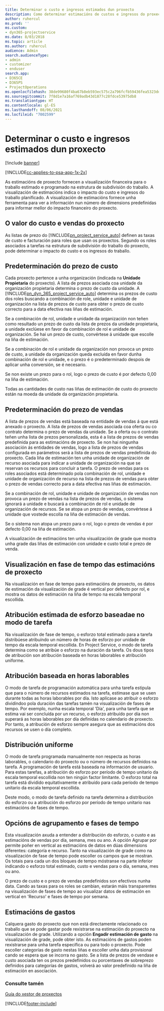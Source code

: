 ```yaml
---
title: Determinar o custo e ingresos estimados dun proxecto
description: Como determinar estimacións de custos e ingresos do proxecto en Project Service
author: ruhercul
ms.prod: ''
ms.custom:
- dyn365-projectservice
ms.date: 8/03/2018
ms.topic: article
ms.author: ruhercul
audience: Admin
search.audienceType:
- admin
- customizer
- enduser
search.app:
- D365CE
- D365PS
- ProjectOperations
ms.openlocfilehash: 38de99680f4ba67b8eb593ec575c2a796fcfb59436fea5323dd1d86d7cf3d797
ms.sourcegitcommit: 7f8d1e7a16af769adb43d1877c28fdce53975db8
ms.translationtype: HT
ms.contentlocale: gl-ES
ms.lasthandoff: 08/06/2021
ms.locfileid: "7002599"
---
```

# <a name="determine-project-cost-and-revenue-estimates"></a>Determinar o custo e ingresos estimados dun proxecto 

[!include [banner](../includes/psa-now-project-operations.md)]

[!INCLUDE[cc-applies-to-psa-app-1x-2x](../includes/cc-applies-to-psa-app-1x-2x.md)]

As estimacións de proxecto fornecen a visualización financeira para o traballo estimado e programado na estrutura de subdivisión do traballo. A visualización de estimacións indica o impacto do custo e ingresos do traballo planificado. A visualización de estimacións fornece unha ferramenta para ver a información nun número de dimensions predefinidas para informar mellor do impacto financeiro do proxecto.  
  
## <a name="cost-and-sales-value-of-the-project"></a>O valor do custo e vendas do proxecto  
As listas de prezo do [!INCLUDE[pn_project_service_auto](../includes/pn-project-service-auto.md)] definen as taxas de custo e facturación para roles que usan os proxectos. Segundo os roles asociados a tarefas na estrutura de subdivisión do traballo do proxecto, pode determinar o impacto do custo e os ingresos do traballo.  
  
## <a name="cost-price-defaulting"></a>Predeterminación do prezo de custo  
Cada proxecto pertence a unha organización (indicada na **Unidade Propietaria** do proxecto). A lista de prezos asociada coa unidade da organización propietaria determina o prezo de custo da unidade. A [!INCLUDE[pn_dyn_365_project_service_auto](../includes/pn-dyn-365-project-service-auto.md)] determina os prezos de custo dos roles buscando a combinación de role, unidade e unidade de organización na lista de prezos de custo para obter o prezo de custo correcto para a data efectiva nas liñas de estimación.  
  
Se a combinación de rol, unidade e unidade da organización non teñen como resultado un prezo de custo da lista de prezos da unidade propietaria, a unidade exclúese en favor da combinación de rol e unidade de organización. Se hai un prezo de custo, convértese á unidade que escolle na liña de estimación.  
  
Se a combinación de rol e unidade da organización non provoca un prezo de custo, a unidade da organización queda excluída en favor dunha combinación de rol e unidade, e o prezo é o predeterminado despois de aplicar unha conversión, se é necesario.  
  
 Se non existe un prezo para o rol, logo o prezo de custo é por defecto 0,00 na liña de estimación.  
  
 Todas as cantidades de custo nas liñas de estimación de custo do proxecto están na moeda da unidade da organización propietaria.  
  
## <a name="sales-price-defaulting"></a>Predeterminación do prezo de vendas  
A lista de prezos de vendas está baseada na entidade de vendas á que está anexado o proxecto. A lista de prezos de vendas asociada coa oferta ou co contrato determina o prezo de vendas da unidade. Se a oferta ou o contrato teñen unha lista de prezos personalizada, esta é a lista de prezos de vendas predefinida para as estimacións de proxecto. Se non hai ningunha asociación ás entidades de vendas, logo a lista de prezos de vendas configurada en parámetros será a lista de prezos de vendas predefinida do proxecto. Cada liña de estimación ten unha unidade de organización de recurso asociada para indicar a unidade de organización na que se reservan os recursos para concluír a tarefa. O prezo de vendas para os roles asociados está determinado pola combinación de rol, unidade e unidade de organización de recurso na lista de prezos de vendas para obter o prezo de vendas correcto para a data efectiva nas liñas de estimación.  
  
Se a combinación de rol, unidade e unidade de organización de vendas non provoca un prezo de vendas na lista de prezos de vendas, o sistema ignorará a unidade e buscará a combinación de rol e unidade de organización de recursos. Se se atopa un prezo de vendas, convértese á unidade que vostede escolla na liña de estimación de vendas.  
  
Se o sistema non atopa un prezo para o rol, logo o prezo de vendas é por defecto 0,00 na liña de estimación.  
  
A visualización de estimacións ten unha visualización de grade que mostra unha grade das liñas de estimación con unidade e custo total e prezo de venda.  
  
## <a name="time-phased-view-of-project-estimates"></a>Visualización en fase de tempo das estimacións de proxecto  
Na visualización en fase de tempo para estimacións de proxecto, os datos de estimación da visualización de grade é vertical por defecto por rol, e mostra os datos de estimación na liña de tempo na escala temporal escollida.  
  
## <a name="effort-estimate-allocation-based-on-task-mode"></a>Atribución estimada de esforzo baseadae no modo de tarefa  
Na visualización de fase de tempo, o esforzo total estimado para a tarefa distribúese atribuíndo un número de horas de esforzo por unidade de tempo da escala temporal escollida. En Project Service, o modo de tarefa determina como se atribúe o esforzo na duración da tarefa. Os dous tipos de atribución son atribución baseada en horas laborables e atribución uniforme. 
  
## <a name="work-hours-based-allocation"></a>Atribución baseada en horas laborables  
O modo de tarefa de programación automática para unha tarefa estipula que para o número de recursos estimados na tarefa, estímase que se usen durante todas as horas laborables por día. Isto aplícase ao atribuír o esforzo dividíndoo pola duración das tarefas tamén na visualización de fases de tempo. Por exemplo, nunha escala temporal 'Día', para unha tarefa que se estima vai ser concluída por un recurso, o esforzo atribuído por día non superará as horas laborables por día definidas no calendario de proxecto. Por tanto, a atribución de esforzo sempre asegura que as estimacións dos recursos se usen o día completo.  
  
## <a name="even-distribution"></a>Distribución uniforme  
O modo de tarefa programada manualmente non respecta as horas laborables, o calendario do proxecto ou o número de recursos definidos na tarefa. A programación de tarefa está baseada na información de usuario. Para estas tarefas, a atribución do esforzo por período de tempo unitario da escala temporal escollida non ten ningún factor limitante. O esforzo total na tarefa está dividido equitativamente e atribuído para cada período de tempo unitario da escala temporal escollida.  
  
Deste modo, o modo de tarefa definido na tarefa determina a distribución do esforzo ou a atribución do esforzo por período de tempo unitario nas estimacións de fases de tempo.  
  
## <a name="grouping-and-time-phasing-options"></a>Opcións de agrupamento e fases de tempo  
Esta visualización axuda a entender a distribución do esforzo, o custo e as estimacións de vendas por día, semana, mes ou ano. A opción Agrupar por permite poñer en vertical as estimacións de datos en dúas dimensions diferentes: categoría e recurso. Tanto na visualización de grade como na visualización de fase de tempo pode escoller os campos que se mostran. Os totais para cada un dos bloques de tempo móstranse na parte inferior indicando o esforzo total estimado, custo e vendas para o día, semana, mes ou ano.  
  
O prezo de custo e o prezo de vendas predefinidos son efectivos nunha data. Cando as taxas para os roles se cambian, estarán máis transparentes na visualización de fases de tempo ao visualizar datos de estimación en vertical en 'Recurso' e fases de tempo por semana.  
  
## <a name="expense-estimates"></a>Estimacións de gastos  
Calquera gasto do proxecto que non está directamente relacionado co traballo que se pode gastar pode rexistrarse na estimación do proxecto na visualización de grade. Utilizando a opción **Engadir estimación de gasto** na visualización de grade, pode obter isto. As estimacións de gastos poden rexistrarse para unha tarefa específica ou para todo o proxecto. Pode escoller categorías de gasto nestas liñas e escoller unha data provisional cando se espera que se incorra no gasto. Se a lista de prezos de vendase e custo asociada ten os prezos predefinidos ou porcentaxes de sobreprezo definidos para categorías de gastos, volverá ao valor predefinido na liña de estimación en asociación.  
  
### <a name="see-also"></a>Consulte tamén  
 [Guía do xestor de proxectos](../psa/project-manager-guide.md)


[!INCLUDE[footer-include](../includes/footer-banner.md)]